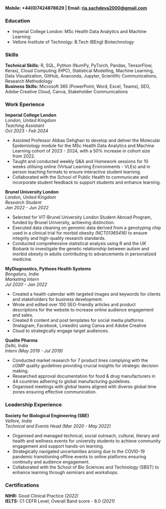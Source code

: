 #### Mobile: +44(0)7424878629 | Email: ria.sachdeva2000@gmail.com

### Education
- Imperial College London: MSc Health Data Analytics and Machine Learning 
- Vellore Institute of Technolgy: B.Tech (BEng) Biotechnology 

### Skills
**Technical Skills:** R, SQL, Python (NumPy, PyTorch, Pandas, TensorFlow, Keras), Cloud Computing (HPC), Statistical Modelling,
Machine Learning, Data Visualization, GitHub, Anaconda, Jupyter, Scientific Communications, Research Methodology <br />
**Business Skills:** Microsoft 365 (PowerPoint, Word, Excel, Teams), SEO, Adobe Creative Cloud, Canva, Stakeholder Communications

### Work Eperience
**Imperial College London** <br />
_London, United Kingdom_ <br /> 
_Teaching Assistant_  <br />
_Oct 2023 - Feb 2024_ <br />
- Assisted Professor Abbas Dehghan to develop and deliver the Molecular Epidemiology module for the MSc Health Data Analytics and Machine Learning cohort of 2023 - 2024, with a 50% increase in cohort size from 2022.
- Taught and conducted weekly Q&A and Homework sessions for 10 weeks utilising online (Virtual Learning Environments - VLEs) and in person teaching formats to ensure interactive student learning.
- Collaborated with the School of Public Health to communicate and incorporate student feedback to support students and
enhance learning.

**Brunel University London** <br />
_London, United Kingdom_ <br />
_Research Student_ <br />
_Jan 2022 - Jun 2022_ <br />
- Selected for VIT-Brunel University London Student Abroad Program, funded by Brunel University, achieving distinction.
- Executed data cleaning on genomic data derived from a genotyping chip used in a clinical trial for morbid obesity _(NCT01365416)_ to ensure integrity and high-quality research standards.
- Conducted comprehensive statistical analysis using R and the UK Biobank to investigate the genetic relationship between autism
  and morbid obesity in adults contributing to advancements in personalized medicine.

**MyDiagnostics, Pythoes Health Systems** <br />
_Bengaluru, India_ <br />
_Marketing Intern_ <br />
_Jul 2020 - Jan 2022_  <br />
- Created a health calendar with targeted images and keywords for clients and stakeholders for business development.
- Wrote and edited over 100 SEO-friendly articles and product descriptions for the website to increase online audience engagement and sales.
- Created 6 content and post templates for social media platforms (Instagram, Facebook, LinkedIn) using Canva and Adobe Creative
- Cloud to strategically engage target audiences.

**Qualite Pharma** <br />
_Delhi, India_ <br />
_Intern (May 2019 - Jul 2019)_ <br />
- Conducted market research for 7 product lines complying with the cGMP quality guidelines providing crucial insights for strategic decision making.
- Researched approval documentation for food & drug manufacturers in 44 countries adhering to global manufacturing guidelines.
- Organised meetings with global teams aligned with diverse global time zones ensuring effective communication.

### Leadership Experience
**Society for Biological Engineering (SBE)** <br />
 _Vellore, India_<br />
_Technical and Events Head (Mar 2020 - May 2022)_ <br />
- Organised and managed technical, social outreach, cultural, literary and health and wellness events for university students to achieve community engagement and support hands-on learning.
- Strategically navigated uncertainties arising due to the COVID-19 pandemic transitioning offline events to online platforms ensuring continuity and audience engagement.
- Collaborated with the School of Bio Sciences and Technology (SBST) to enhance learning through seminars and workshops.

### Certifications
**NIHR:** Good Clinical Practice _(2022)_  <br />
**IELTS:** C1 CEFR Level; Overall Band score - 8.0 _(2021)_  <br />
